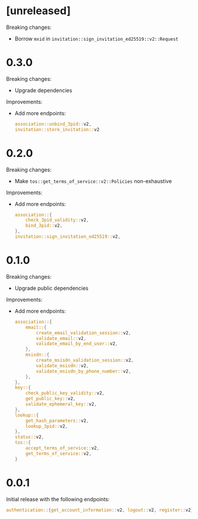 # [unreleased]

Breaking changes:

* Borrow `mxid` in `invitation::sign_invitation_ed25519::v2::Request`

# 0.3.0

Breaking changes:

* Upgrade dependencies

Improvements:

* Add more endpoints:
  
  ```rust
  association::unbind_3pid::v2,
  invitation::store_invitation::v2
  ```

# 0.2.0

Breaking changes:

* Make `tos::get_terms_of_service::v2::Policies` non-exhaustive

Improvements:

* Add more endpoints:

  ```rust
  association::{
      check_3pid_validity::v2,
      bind_3pid::v2,
  },
  invitation::sign_invitation_ed25519::v2,
  ```

# 0.1.0

Breaking changes:

* Upgrade public dependencies

Improvements:

* Add more endpoints:
  ```rust
  association::{
      email::{
          create_email_validation_session::v2,
          validate_email::v2,
          validate_email_by_end_user::v2,
      },
      msisdn::{
          create_msisdn_validation_session::v2,
          validate_msisdn::v2,
          validate_msisdn_by_phone_number::v2,
      },
  },
  key::{
      check_public_key_validity::v2,
      get_public_key::v2,
      validate_ephemeral_key::v2,
  },
  lookup::{
      get_hash_parameters::v2,
      lookup_3pid::v2,
  },
  status::v2,
  tos::{
      accept_terms_of_service::v2,
      get_terms_of_service::v2,
  }
  ```

# 0.0.1

Initial release with the following endpoints:

```rust
authentication::{get_account_information::v2, logout::v2, register::v2}
```

